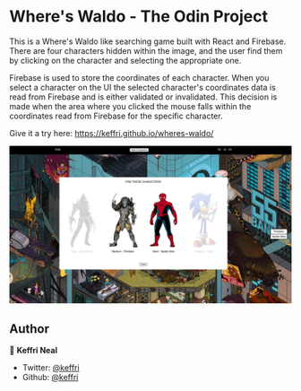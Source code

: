 <h1>Where's Waldo - The Odin Project</h1>

This is a Where's Waldo like searching game built with React and Firebase. There are four characters hidden within the image, and the user find them by clicking on the character and selecting the appropriate one.

Firebase is used to store the coordinates of each character. When you select a character on the UI the selected character's coordinates data is read from Firebase and is either validated or invalidated. This decision is made when the area where you clicked the mouse falls within the coordinates read from Firebase for the specific character.

Give it a try here: https://keffri.github.io/wheres-waldo/

<p align="center">
  <img src="src/images/wheresWaldoPreview.png" width="800" title="Where's Waldo Preview">
</p>

## Author

👤 **Keffri Neal**

- Twitter: [@keffri](https://twitter.com/keffri)
- Github: [@keffri](https://github.com/keffri)

